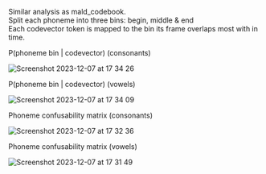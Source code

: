 Similar analysis as mald_codebook. \
Split each phoneme into three bins: begin, middle & end \
Each codevector token is mapped to the bin its frame overlaps most with in time.


P(phoneme bin | codevector) (consonants)

![Screenshot 2023-12-07 at 17 34 26](https://github.com/martijnbentum/E2ELD-cautious-fiesta/assets/19554953/d7784ddd-3383-46f7-a60e-0914fd1d5d22)


P(phoneme bin | codevector) (vowels)

![Screenshot 2023-12-07 at 17 34 09](https://github.com/martijnbentum/E2ELD-cautious-fiesta/assets/19554953/1191a58c-c41a-4ae2-b92a-b44537b909e4)


Phoneme confusability matrix (consonants)

![Screenshot 2023-12-07 at 17 32 36](https://github.com/martijnbentum/E2ELD-cautious-fiesta/assets/19554953/a697e6bf-1dba-42b1-bc18-4d28a5ab7137)


Phoneme confusability matrix (vowels)

![Screenshot 2023-12-07 at 17 31 49](https://github.com/martijnbentum/E2ELD-cautious-fiesta/assets/19554953/9eb9d5b3-b09a-4b47-a0bd-b2824319e0fb)
